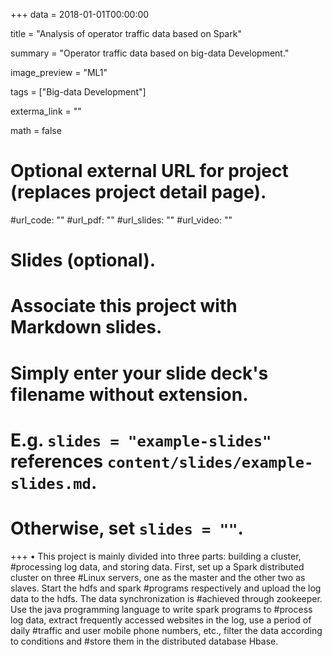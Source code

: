+++
data = 2018-01-01T00:00:00

title = "Analysis of operator traffic data based on Spark"

summary = "Operator traffic data based on big-data Development."

image_preview = "ML1"

tags = ["Big-data Development"]

exterma_link = ""

math = false

# Optional external URL for project (replaces project detail page).

#url_code: ""
#url_pdf: ""
#url_slides: ""
#url_video: ""

# Slides (optional).
#   Associate this project with Markdown slides.
#   Simply enter your slide deck's filename without extension.
#   E.g. `slides = "example-slides"` references `content/slides/example-slides.md`.
#   Otherwise, set `slides = ""`.

+++
• This project is mainly divided into three parts: building a cluster, #processing log data, and storing data. First, set up a Spark distributed cluster on three #Linux servers, one as the master and the other two as slaves. Start the hdfs and spark #programs respectively and upload the log data to the hdfs. The data synchronization is #achieved through zookeeper. Use the java programming language to write spark programs to #process log data, extract frequently accessed websites in the log, use a period of daily #traffic and user mobile phone numbers, etc., filter the data according to conditions and #store them in the distributed database Hbase.